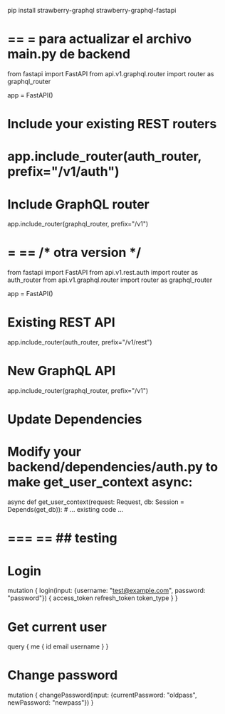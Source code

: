pip install strawberry-graphql strawberry-graphql-fastapi

==
= para actualizar el archivo main.py de backend
==

from fastapi import FastAPI
from api.v1.graphql.router import router as graphql_router

app = FastAPI()

# Include your existing REST routers
# app.include_router(auth_router, prefix="/v1/auth")

# Include GraphQL router
app.include_router(graphql_router, prefix="/v1")

=
== /* otra version */
=

from fastapi import FastAPI
from api.v1.rest.auth import router as auth_router
from api.v1.graphql.router import router as graphql_router

app = FastAPI()

# Existing REST API
app.include_router(auth_router, prefix="/v1/rest")

# New GraphQL API
app.include_router(graphql_router, prefix="/v1")


# Update Dependencies
#
# Modify your backend/dependencies/auth.py to make get_user_context async:

async def get_user_context(request: Request, db: Session = Depends(get_db)):
    # ... existing code ...


===
== ## testing
==

# Login
mutation {
  login(input: {username: "test@example.com", password: "password"}) {
    access_token
    refresh_token
    token_type
  }
}

# Get current user
query {
  me {
    id
    email
    username
  }
}

# Change password
mutation {
  changePassword(input: {currentPassword: "oldpass", newPassword: "newpass"})
}